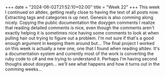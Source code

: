+++
date = "2024-06-02T21:52:10+02:00"
title = "Week 22"
+++
This week I continued on altdev, getting really close to having the text of all posts now. Extracting tags and categories is up next. Genesis is also comming along nicely. Copying the public documentation the doxygen comments I realize that reading detailed comments is nice, even though the comments aren't exactly helping it is sometimes nice having some comments to look at when pulling hair out trying to figure out a problem. I'm not sure if that's a good enough argument in keeping them around but...
The final project I worked on this week is actually a new one, one that I found when reading altdev. It's a documentation system and currently most of the work is converting the ruby code to c# and me trying to understand it. Perhaps I'm having second thoughs about doxygen... we'll see what happens and how it turns out in the comming weeks...
